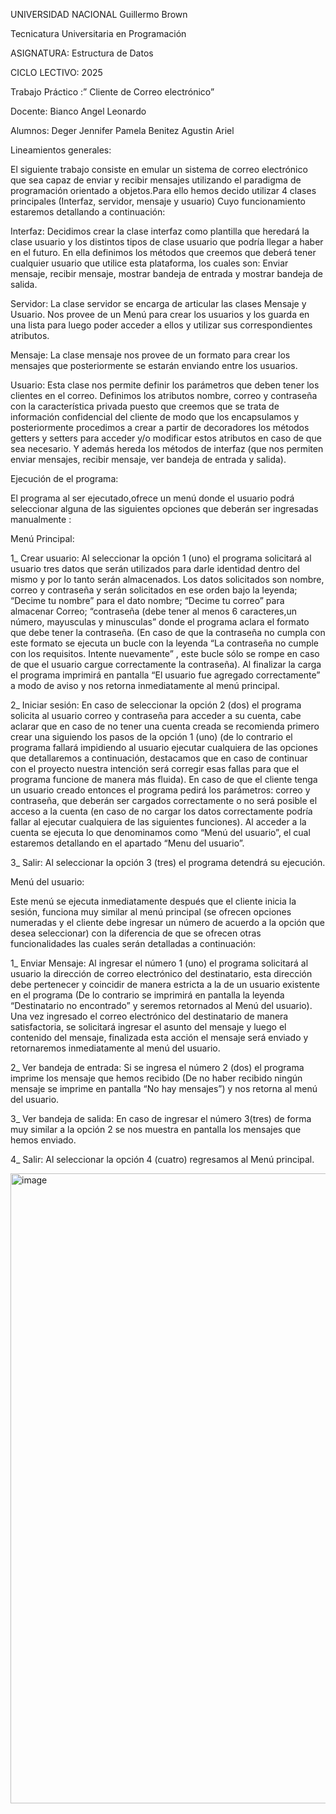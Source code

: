 




UNIVERSIDAD NACIONAL Guillermo Brown 

Tecnicatura Universitaria en Programación

ASIGNATURA: Estructura de Datos

CICLO LECTIVO: 2025

Trabajo Práctico :” Cliente de Correo electrónico”


Docente:
Bianco Angel Leonardo

Alumnos:
Deger Jennifer Pamela
Benitez Agustin Ariel

Lineamientos generales:

El siguiente trabajo consiste en emular un sistema de correo electrónico que sea capaz de enviar y recibir mensajes utilizando el paradigma de programación orientado a objetos.Para ello hemos decido utilizar 4 clases principales (Interfaz, servidor, mensaje y usuario)
Cuyo funcionamiento estaremos detallando a continuación:

Interfaz: Decidimos crear la clase interfaz como plantilla que heredará la clase usuario y los distintos tipos de clase usuario que podría llegar a haber en el futuro. En ella definimos los métodos que creemos que deberá tener cualquier usuario que utilice esta plataforma, los cuales son: Enviar mensaje, recibir mensaje, mostrar bandeja de entrada y mostrar bandeja de salida.

Servidor: La clase servidor se encarga de articular las clases Mensaje y Usuario. Nos provee de un Menú para crear los usuarios y los guarda en una lista para luego poder acceder a ellos y utilizar sus correspondientes atributos.

Mensaje: La clase mensaje nos provee de un formato para crear los mensajes que posteriormente se estarán enviando entre los usuarios.

Usuario: Esta clase nos permite definir los parámetros que deben tener los clientes en el correo. Definimos los atributos nombre, correo y contraseña con la característica privada puesto que creemos que se trata de información confidencial del cliente de modo que los encapsulamos y posteriormente procedimos a crear a partir de decoradores los métodos  getters y setters para acceder y/o modificar estos atributos en caso de que sea necesario. Y además hereda los métodos de interfaz (que nos permiten enviar mensajes, recibir mensaje, ver bandeja de entrada y salida). 

Ejecución de el programa:

El programa al ser ejecutado,ofrece un menú donde el usuario podrá seleccionar alguna de las siguientes opciones que deberán ser ingresadas manualmente :

  Menú Principal:
  
1_ Crear usuario: Al seleccionar la opción 1 (uno) el programa solicitará al usuario tres datos que serán utilizados para darle identidad  dentro del mismo y por lo tanto serán almacenados. Los datos solicitados son nombre, correo y contraseña y serán solicitados en ese orden bajo la leyenda; “Decime tu nombre” para el dato nombre; “Decime tu correo” para almacenar Correo; “contraseña (debe tener al menos 6 caracteres,un número, mayusculas y minusculas” donde el programa aclara el formato que debe tener la contraseña. (En caso de que la contraseña no cumpla con este formato se ejecuta un bucle con la leyenda “La contraseña no cumple con los requisitos. Intente nuevamente” , este bucle sólo se rompe en caso de que el usuario cargue correctamente la contraseña). Al finalizar la carga el programa imprimirá en pantalla  “El usuario fue agregado correctamente” a modo de aviso y nos retorna inmediatamente al menú principal.

2_ Iniciar sesión: En caso de seleccionar la opción 2 (dos) el programa solicita al usuario correo y contraseña para acceder a su cuenta, cabe aclarar que en caso de no tener una cuenta creada se recomienda primero crear una siguiendo los pasos de la opción 1 (uno) (de lo contrario el programa fallará impidiendo al usuario ejecutar cualquiera de las opciones que detallaremos a continuación, destacamos que en caso de continuar con el proyecto nuestra intención será corregir esas fallas para que el programa funcione de manera más fluida). En caso de que el cliente tenga un usuario creado entonces el programa pedirá los parámetros: correo y contraseña, que deberán ser cargados correctamente o no será posible el acceso a la cuenta (en caso de no cargar los datos correctamente podría fallar al ejecutar cualquiera de las siguientes funciones). Al acceder a la cuenta se ejecuta lo que denominamos como “Menú del usuario”, el cual estaremos detallando en el apartado “Menu del usuario”.

3_ Salir: Al seleccionar la opción 3 (tres) el programa detendrá su ejecución.

   Menú del usuario:
   
Este menú se ejecuta inmediatamente después que el cliente inicia la sesión, funciona muy similar al menú principal (se ofrecen opciones numeradas y el cliente debe ingresar un número de acuerdo a la opción que desea seleccionar) con la diferencia de que se ofrecen otras funcionalidades las cuales serán detalladas a continuación:

1_ Enviar Mensaje: Al ingresar el número 1 (uno) el programa solicitará al usuario la dirección de correo electrónico del destinatario, esta dirección debe pertenecer y coincidir de manera estricta a  la de un usuario existente en el programa (De lo contrario se imprimirá en pantalla la leyenda “Destinatario no encontrado” y seremos retornados al Menú del usuario). Una vez  ingresado el correo electrónico del destinatario de manera satisfactoria, se solicitará ingresar el asunto del mensaje y luego el contenido del mensaje, finalizada esta acción el mensaje será enviado y retornaremos inmediatamente al menú del usuario.

2_ Ver bandeja de entrada: Si se ingresa el número 2 (dos) el programa imprime los mensaje que hemos recibido (De no haber recibido ningún mensaje se imprime en pantalla “No hay mensajes”)  y nos retorna al menú del usuario. 

3_ Ver bandeja de salida: En caso de ingresar el número 3(tres) de forma muy similar a la opción 2 se nos muestra en pantalla los mensajes que hemos enviado.

4_ Salir: Al seleccionar la opción 4 (cuatro) regresamos al Menú principal.



<img width="1103" height="1008" alt="image" src="https://github.com/user-attachments/assets/1fad7e53-ddd1-4272-b501-e4dea8be2f46" />
